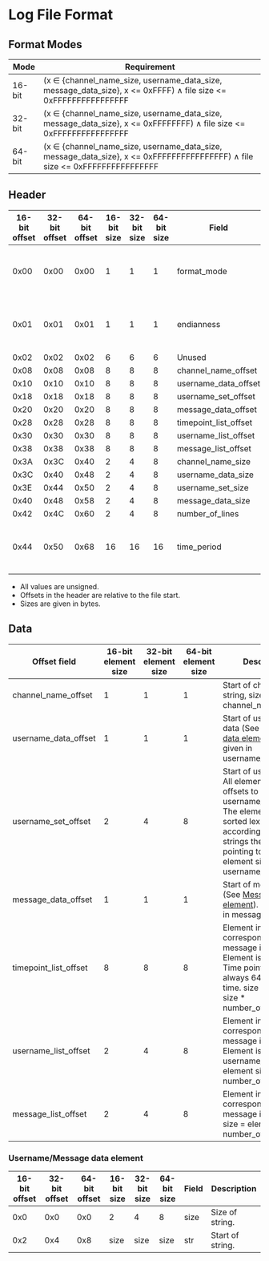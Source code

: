 # Log File Format

## Format Modes
|Mode|Requirement|
|-|-|
|16-bit|(x ∈ {channel_name_size, username_data_size, message_data_size}, x <= 0xFFFF) ∧ file size <= 0xFFFFFFFFFFFFFFFF|
|32-bit|(x ∈ {channel_name_size, username_data_size, message_data_size}, x <= 0xFFFFFFFF) ∧ file size <= 0xFFFFFFFFFFFFFFFF|
|64-bit|(x ∈ {channel_name_size, username_data_size, message_data_size}, x <= 0xFFFFFFFFFFFFFFFF) ∧ file size <= 0xFFFFFFFFFFFFFFFF|

## Header

|16-bit offset|32-bit offset|64-bit offset|16-bit size|32-bit size|64-bit size|Field|Description| 
|-|-|-|-|-|-|-|-|
|0x00|0x00|0x00|1|1|1|format_mode|Format of file, 1 = 16-bit, 2 = 32-bit, 3 = 64-bit.|
|0x01|0x01|0x01|1|1|1|endianness|Endianess of file, 1 = big endian, 2 = little endian|
|0x02|0x02|0x02|6|6|6|Unused|Unused|
|0x08|0x08|0x08|8|8|8|channel_name_offset||
|0x10|0x10|0x10|8|8|8|username_data_offset||
|0x18|0x18|0x18|8|8|8|username_set_offset||
|0x20|0x20|0x20|8|8|8|message_data_offset||
|0x28|0x28|0x28|8|8|8|timepoint_list_offset||
|0x30|0x30|0x30|8|8|8|username_list_offset||
|0x38|0x38|0x38|8|8|8|message_list_offset||
|0x3A|0x3C|0x40|2|4|8|channel_name_size||
|0x3C|0x40|0x48|2|4|8|username_data_size||
|0x3E|0x44|0x50|2|4|8|username_set_size||
|0x40|0x48|0x58|2|4|8|message_data_size||
|0x42|0x4C|0x60|2|4|8|number_of_lines||
|0x44|0x50|0x68|16|16|16|time_period|Time period of log. Two timepoints after eachother.|

* All values are unsigned.
* Offsets in the header are relative to the file start.
* Sizes are given in bytes.

## Data

|Offset field|16-bit element size|32-bit element size|64-bit element size|Description|
|-|-|-|-|-|
|channel_name_offset|1|1|1|Start of channel name string, size is given in channel_name_size.|
|username_data_offset|1|1|1|Start of username data (See [Username data element](#username/message-data-element)), Size is given in username_data_size.|
|username_set_offset|2|4|8|Start of username set. All elements are offsets to username_data_offset. The elements are sorted lexicographic according to the strings they are pointing to. size = element size * username_set_size.|
|message_data_offset|1|1|1|Start of message data (See [Message data element](#username/message-data-element)). Size is given in message_data_size.|
|timepoint_list_offset|8|8|8|Element index corresponds to what message it belongs to. Element is a timepoint. Time points are always 64 bit posix time. size = element size * number_of_lines.|
|username_list_offset|2|4|8|Element index corresponds to what message it belongs to. Element is a index of username_set. size = element size * number_of_lines.|
|message_list_offset|2|4|8|Element index corresponds to what message it belongs to. size = element size * number_of_lines.|

### Username/Message data element

|16-bit offset|32-bit offset|64-bit offset|16-bit size|32-bit size|64-bit size|Field|Description|
|-|-|-|-|-|-|-|-|
|0x0|0x0|0x0|2|4|8|size|Size of string.|
|0x2|0x4|0x8|size|size|size|str|Start of string.|
